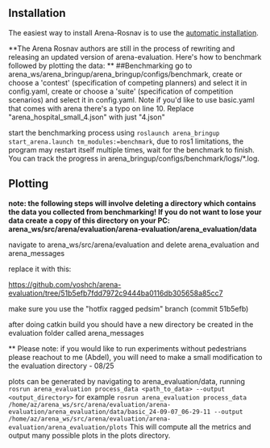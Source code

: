 ## Installation

The easiest way to install Arena-Rosnav is to use the [automatic installation](https://docs.arena-rosnav.org/en/latest/user_guides/installation/).

**The Arena Rosnav authors are still in the process of rewriting and releasing an updated version of arena-evaluation. Here's how to benchmark followed by plotting the data: 
**
##Benchmarking 
go to arena_ws/arena_bringup/arena_bringup/configs/benchmark,
create or choose a 'contest' (specification of competing planners) and select it in config.yaml,
create or choose a 'suite' (specification of competition scenarios) and select it in config.yaml. Note if you'd like to use basic.yaml that comes with arena there's a typo on line 10. Replace "arena_hospital_small_4.json" with just "4.json" 

start the benchmarking process using `roslaunch arena_bringup start_arena.launch tm_modules:=benchmark`,
due to ros1 limitations, the program may restart itself multiple times,
wait for the benchmark to finish. You can track the progress in arena_bringup/configs/benchmark/logs/*.log.

## Plotting 
**note: the following steps will involve deleting a directory which contains the data you collected from benchmarking! If you do not want to lose your data create a copy of this directory on your PC: arena_ws/src/arena/evaluation/arena-evaluation/arena_evaluation/data** 

navigate to arena_ws/src/arena/evaluation and delete arena_evaluation and arena_messages 

replace it with this: 

https://github.com/voshch/arena-evaluation/tree/51b5efb7fdd7972c9444ba0116db305658a85cc7

make sure you use the "hotfix ragged pedsim" branch (commit 51b5efb) 

after doing catkin build you should have a new directory be created in the evaluation folder called arena_messages

** Please note: if you would like to run experiments without pedestrians please reachout to me (Abdel), you will need to make a small modification to the evaluation directory - 08/25

plots can be generated by navigating to arena_evaluation/data,
running `rosrun arena_evaluation process_data <path_to_data> --output <output_directory>` 
for example `rosrun arena_evaluation process_data /home/az/arena_ws/src/arena/evaluation/arena-evaluation/arena_evaluation/data/basic_24-09-07_06-29-11 --output /home/az/arena_ws/src/arena/evaluation/arena-evaluation/arena_evaluation/plots`
This will compute all the metrics and output many possible plots in the plots directory.
